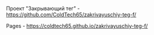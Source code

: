 Проект "Закрывающий тег" - https://github.com/ColdTech65/zakrivayuschiy-teg-f/

Pages - https://coldtech65.github.io/zakrivayuschiy-teg-f/
